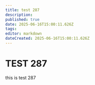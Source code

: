 ```yaml
---
title: test 287
description: 
published: true
date: 2025-06-16T15:00:11.626Z
tags: 
editor: markdown
dateCreated: 2025-06-16T15:00:11.626Z
---
```


# TEST 287
this is test 287

